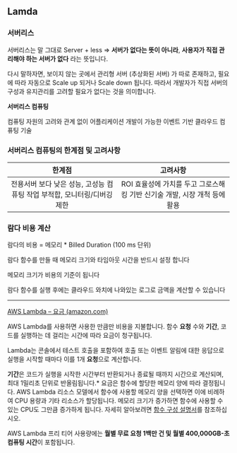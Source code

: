 ## Lamda



### 서버리스

서버리스는 말 그대로 Server + less => **서버가 없다는 뜻이 아니라**, **사용자가 직접 관리해야 하는 서버가 없다** 라는 뜻입니다.

다시 말하자면, 보이지 않는 곳에서 관리형 서버 (추상화된 서버) 가 따로 존재하고, 필요에 따라 자동으로 Scale up 되거나 Scale down 됩니다. 따라서 개발자가 직접 서버의 구성과 유지관리를 고려할 필요가 없다는 것을 의미합니다.



**서버리스 컴퓨팅**

컴퓨팅 자원의 고려와 관계 없이 어플리케이션 개발이 가능한 이벤트 기반 클라우드 컴퓨팅 기술



### 서버리스 컴퓨팅의 한계점 및 고려사항

|                            한계점                            |                           고려사항                           |
| :----------------------------------------------------------: | :----------------------------------------------------------: |
| 전용서버 보다 낮은 성능, 고성능 컴퓨팅 작업 부적합, 모니터링/디버깅 제한 | ROI 효율성에 가치를 두고 그로스해킹 기반 신기술 개발, 시장 개척 등에 활용 |

 



### 람다 비용 계산

람다의 비용 = 메모리 * Billed Duration (100 ms 단위)

람다 함수를 만들 때 메모리 크기와 타임아웃 시간을 반드시 설정 합니다

메모리 크기가 비용의 기준이 됩니다

람다 함수를 실행 후에는 클라우드 와치에 나와있는 로그로 금액을 계산할 수 있습니다











---

[AWS Lambda – 요금 (amazon.com)](https://aws.amazon.com/ko/lambda/pricing/)

AWS Lambda를 사용하면 사용한 만큼만 비용을 지불합니다. 함수 **요청** 수와 **기간**, 코드를 실행하는 데 걸리는 시간에 따라 요금이 청구됩니다.

Lambda는 콘솔에서 테스트 호출을 포함하여 호출 또는 이벤트 알림에 대한 응답으로 실행을 시작할 때마다 이를 1개 **요청**으로 계산합니다.

**기간**은 코드가 실행을 시작한 시간부터 반환되거나 종료될 때까지 시간으로 계산되며, 최대 1밀리초 단위로 반올림됩니다.* 요금은 함수에 할당한 메모리 양에 따라 결정됩니다. AWS Lambda 리소스 모델에서 함수에 사용할 메모리 양을 선택하면 이에 비례하여 CPU 용량과 기타 리소스가 할당됩니다. 메모리 크기가 증가하면 함수에 사용할 수 있는 CPU도 그만큼 증가하게 됩니다. 자세히 알아보려면 [함수 구성 설명서](https://docs.aws.amazon.com/lambda/latest/dg/resource-model.html)를 참조하십시오.

AWS Lambda 프리 티어 사용량에는 **월별 무료 요청 1백만 건 및 월별 400,000GB-초 컴퓨팅 시간**이 포함됩니다.